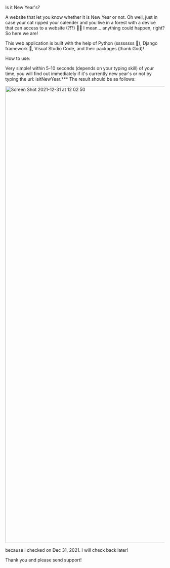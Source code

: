 Is it New Year's?

A website that let you know whether it is New Year or not. Oh well, just in case your cat ripped your calender and you live in a forest with a device that can access to a website (?!?) 🤷‍♀️ I mean... anything could happen, right? So here we are!

This web application is built with the help of Python (ssssssss 🐍), Django framework 🤠, Visual Studio Code, and their packages (thank God)!

How to use:

Very simple! within 5-10 seconds (depends on your typing skill) of your time, you will find out immediately if it's currently new year's or not by typing the url: isitNewYear.***
The result should be as follows:

<img width="1440" alt="Screen Shot 2021-12-31 at 12 02 50" src="https://user-images.githubusercontent.com/87792252/147833386-80ce7852-094c-464d-8f8d-9209e038ee65.png">

because I checked on Dec 31, 2021. I will check back later!

Thank you and please send support! 
